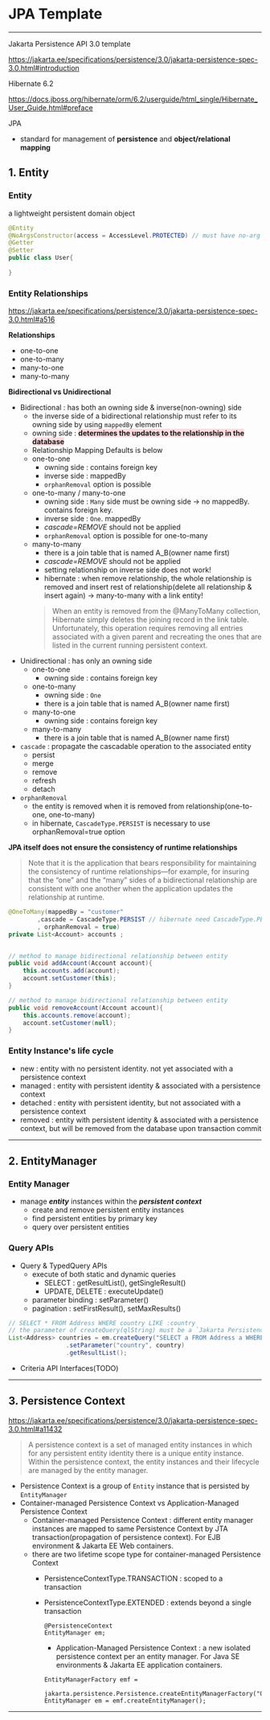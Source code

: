 # JPA Template

---

Jakarta Persistence API 3.0 template

https://jakarta.ee/specifications/persistence/3.0/jakarta-persistence-spec-3.0.html#introduction

Hibernate 6.2

https://docs.jboss.org/hibernate/orm/6.2/userguide/html_single/Hibernate_User_Guide.html#preface

JPA
- standard for management of **persistence** and **object/relational mapping**

## 1. Entity

### Entity 

a lightweight persistent domain object

```java
@Entity
@NoArgsConstructor(access = AccessLevel.PROTECTED) // must have no-arg constructor for JPA, but protected is enough. use protected to avoid new ()
@Getter
@Setter
public class User{
    
}
```

### Entity Relationships

https://jakarta.ee/specifications/persistence/3.0/jakarta-persistence-spec-3.0.html#a516

**Relationships**

- one-to-one
- one-to-many
- many-to-one
- many-to-many

**Bidirectional vs Unidirectional**

- Bidirectional : has both an owning side & inverse(non-owning) side
  - the inverse side of a bidirectional relationship must refer to its owning side by using `mappedBy` element
  - owning side : <span style="background-color:#ffdce0">**determines the updates to the relationship in the database**</span>
  - Relationship Mapping Defaults is below
  - one-to-one
    - owning side : contains foreign key
    - inverse side : mappedBy
    - `orphanRemoval` option is possible
  - one-to-many / many-to-one
    - owning side : `Many` side must be owning side -> no mappedBy. contains foreign key.
    - inverse side : `One`. mappedBy
    - *cascade=REMOVE* should not be applied
    - `orphanRemoval` option is possible for one-to-many
  - many-to-many
    - there is a join table that is named A_B(owner name first) 
    - *cascade=REMOVE* should not be applied 
    - setting relationship on inverse side does not work!
    - hibernate : when remove relationship, the whole relationship is removed and insert rest of relationship(delete all relationship & insert again) -> many-to-many with a link entity! 
    >When an entity is removed from the @ManyToMany collection, Hibernate simply deletes the joining record in the link table. Unfortunately, this operation requires removing all entries associated with a given parent and recreating the ones that are listed in the current running persistent context.
- Unidirectional : has only an owning side
  - one-to-one
    - owning side : contains foreign key
  - one-to-many
    - owning side : `One` 
    - there is a join table that is named A_B(owner name first)
  - many-to-one
    - owning side : contains foreign key
  - many-to-many
    - there is a join table that is named A_B(owner name first)
- `cascade` : propagate the cascadable operation to the associated entity
  - persist
  - merge
  - remove
  - refresh
  - detach
- `orphanRemoval` 
  - the entity is removed when it is removed from relationship(one-to-one, one-to-many)
  - in hibernate, `CascadeType.PERSIST` is necessary to use orphanRemoval=true option

**JPA itself does not ensure the consistency of runtime relationships**
>Note that it is the application that bears responsibility for maintaining the consistency of runtime relationships—for example, for insuring that the “one” and the “many” sides of a bidirectional relationship are consistent with one another when the application updates the relationship at runtime.

```java
@OneToMany(mappedBy = "customer"
        ,cascade = CascadeType.PERSIST // hibernate need CascadeType.PERSIST option for orphanRemoval since persist on Customer will propagate the persist operation to the Account
        , orphanRemoval = true)
private List<Account> accounts ;


// method to manage bidirectional relationship between entity
public void addAccount(Account account){
    this.accounts.add(account);
    account.setCustomer(this);
}

// method to manage bidirectional relationship between entity
public void removeAccount(Account account){
    this.accounts.remove(account);
    account.setCustomer(null);
}
```

### Entity Instance's life cycle

- new : entity with no persistent identity. not yet associated with a persistence context
- managed : entity with persistent identity & associated with a persistence context
- detached : entity with persistent identity, but not associated with a persistence context
- removed : entity with persistent identity & associated with a persistence context, but will be removed from the database upon transaction commit



---

## 2. EntityManager

### Entity Manager
- manage ***entity*** instances within the ***persistent context***
  - create and remove persistent entity instances
  - find persistent entities by primary key
  - query over persistent entities

### Query APIs
- Query & TypedQuery APIs
  - execute of both static and dynamic queries
    - SELECT : getResultList(), getSingleResult()
    - UPDATE, DELETE : executeUpdate()
  - parameter binding : setParameter()
  - pagination : setFirstResult(), setMaxResults()
```java
// SELECT * FROM Address WHERE country LIKE :country
// the parameter of createQuery(qlString) must be a `Jakarta Persistence query string`
List<Address> countries = em.createQuery("SELECT a FROM Address a WHERE a.country LIKE :country", Address.class)
                .setParameter("country", country)
                .getResultList();
```

- Criteria API Interfaces(TODO)

---

## 3. Persistence Context

https://jakarta.ee/specifications/persistence/3.0/jakarta-persistence-spec-3.0.html#a11432

> A persistence context is a set of managed entity instances in which for any persistent entity identity there is a unique entity instance. Within the persistence context, the entity instances and their lifecycle are managed by the entity manager.

- Persistence Context is a group of `Entity` instance that is persisted by `EntityManager`
- Container-managed Persistence Context vs Application-Managed Persistence Context
  - Container-managed Persistence Context : different entity manager instances are mapped to same Persistence Context by JTA transaction(propagation of persistence context). For EJB environment & Jakarta EE Web containers.
  - there are two lifetime scope type for container-managed Persistence Context
    - PersistenceContextType.TRANSACTION : scoped to a transaction
    - PersistenceContextType.EXTENDED : extends beyond a single transaction
      ```
      @PersistenceContext
      EntityManager em;
      ```
      - Application-Managed Persistence Context : a new isolated persistence context per an entity manager. For Java SE environments & Jakarta EE application containers.
  
      ```
      EntityManagerFactory emf =
        jakarta.persistence.Persistence.createEntityManagerFactory("Order");
      EntityManager em = emf.createEntityManager();
      ```



---